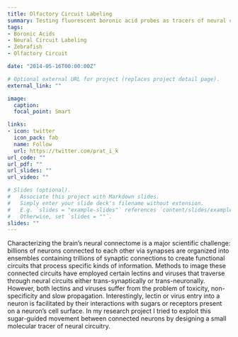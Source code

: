```yaml
---
title: Olfactory Circuit Labeling
summary: Testing fluorescent boronic acid probes as tracers of neural circuitry
tags:
- Boronic Acids
- Neural Circuit Labeling
- Zebrafish
- Olfactory Circuit

date: "2014-05-16T00:00:00Z"

# Optional external URL for project (replaces project detail page).
external_link: ""

image:
  caption:
  focal_point: Smart

links:
- icon: twitter
  icon_pack: fab
  name: Follow
  url: https://twitter.com/prat_i_k
url_code: ""
url_pdf: ""
url_slides: ""
url_video: ""

# Slides (optional).
#   Associate this project with Markdown slides.
#   Simply enter your slide deck's filename without extension.
#   E.g. `slides = "example-slides"` references `content/slides/example-slides.md`.
#   Otherwise, set `slides = ""`.
slides: ""
---
```


Characterizing the brain’s neural connectome is a major scientific challenge: billions of neurons connected to each other via synapses are organized into ensembles containing trillions of synaptic connections to create functional circuits that process specific kinds of information. Methods to image these connected circuits have employed certain lectins and viruses that traverse through neural circuits either trans-synaptically or trans-neuronally. However, both lectins and viruses suffer from the problem of toxicity, non-specificity and slow propagation. Interestingly, lectin or virus entry into a neuron is facilitated by their interactions with sugars or receptors present on a neuron’s cell surface. In my research project I tried to exploit this sugar-guided movement between connected neurons by designing a small molecular tracer of neural circuitry.
